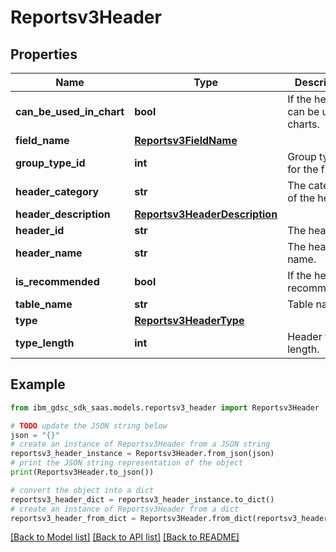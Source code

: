# Reportsv3Header


## Properties

Name | Type | Description | Notes
------------ | ------------- | ------------- | -------------
**can_be_used_in_chart** | **bool** | If the header can be used in charts. | [optional] 
**field_name** | [**Reportsv3FieldName**](Reportsv3FieldName.md) |  | [optional] 
**group_type_id** | **int** | Group type id for the filter. | [optional] 
**header_category** | **str** | The category of the header. | [optional] 
**header_description** | [**Reportsv3HeaderDescription**](Reportsv3HeaderDescription.md) |  | [optional] 
**header_id** | **str** | The header id. | [optional] 
**header_name** | **str** | The header name. | [optional] 
**is_recommended** | **bool** | If the header is recommended. | [optional] 
**table_name** | **str** | Table name. | [optional] 
**type** | [**Reportsv3HeaderType**](Reportsv3HeaderType.md) |  | [optional] 
**type_length** | **int** | Header type length. | [optional] 

## Example

```python
from ibm_gdsc_sdk_saas.models.reportsv3_header import Reportsv3Header

# TODO update the JSON string below
json = "{}"
# create an instance of Reportsv3Header from a JSON string
reportsv3_header_instance = Reportsv3Header.from_json(json)
# print the JSON string representation of the object
print(Reportsv3Header.to_json())

# convert the object into a dict
reportsv3_header_dict = reportsv3_header_instance.to_dict()
# create an instance of Reportsv3Header from a dict
reportsv3_header_from_dict = Reportsv3Header.from_dict(reportsv3_header_dict)
```
[[Back to Model list]](../README.md#documentation-for-models) [[Back to API list]](../README.md#documentation-for-api-endpoints) [[Back to README]](../README.md)


